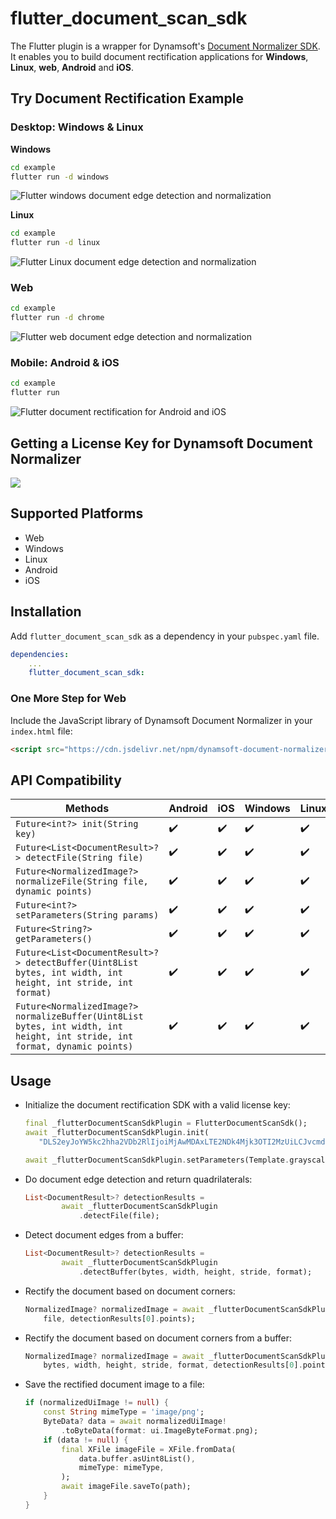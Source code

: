 # flutter_document_scan_sdk
The Flutter plugin is a wrapper for Dynamsoft's [Document Normalizer SDK](https://www.dynamsoft.com/document-normalizer/docs/introduction/). It enables you to build document rectification applications for **Windows**, **Linux**, **web**, **Android** and **iOS**.

## Try Document Rectification Example

### Desktop: Windows & Linux


**Windows** 

```bash
cd example
flutter run -d windows
```

![Flutter windows document edge detection and normalization](https://www.dynamsoft.com/codepool/img/2022/12/flutter-windows-desktop-document-scanner.png)


**Linux**

```bash
cd example
flutter run -d linux
```

![Flutter Linux document edge detection and normalization](https://www.dynamsoft.com/codepool/img/2022/12/flutter-linux-desktop-document-scanner.png)

### Web
```bash
cd example
flutter run -d chrome
```

![Flutter web document edge detection and normalization](https://www.dynamsoft.com/codepool/img/2023/05/document-edge-edit.png)

### Mobile: Android & iOS

```bash
cd example
flutter run 
```

![Flutter document rectification for Android and iOS](https://www.dynamsoft.com/codepool/img/2023/02/flutter-document-rectification-android-ios.jpg)

## Getting a License Key for Dynamsoft Document Normalizer
[![](https://img.shields.io/badge/Get-30--day%20FREE%20Trial-blue)](https://www.dynamsoft.com/customer/license/trialLicense/?product=ddn)

## Supported Platforms
- Web
- Windows
- Linux
- Android
- iOS

## Installation
Add `flutter_document_scan_sdk` as a dependency in your `pubspec.yaml` file.

```yml
dependencies:
    ...
    flutter_document_scan_sdk:
```

### One More Step for Web
Include the JavaScript library of Dynamsoft Document Normalizer in your `index.html` file:

```html
<script src="https://cdn.jsdelivr.net/npm/dynamsoft-document-normalizer@1.0.12/dist/ddn.js"></script>
```

## API Compatibility
| Methods      | Android |    iOS | Windows | Linux | Web|
| ----------- | ----------- | ----------- | ----------- |----------- |----------- |
| `Future<int?> init(String key)`     | :heavy_check_mark:       | :heavy_check_mark:   | :heavy_check_mark:      | :heavy_check_mark:      |:heavy_check_mark:      | 
| `Future<List<DocumentResult>?> detectFile(String file)`     | :heavy_check_mark:      | :heavy_check_mark:   | :heavy_check_mark:      |:heavy_check_mark:      | :heavy_check_mark:     |
| `Future<NormalizedImage?> normalizeFile(String file, dynamic points)`     | :heavy_check_mark:      | :heavy_check_mark:   | :heavy_check_mark:      |:heavy_check_mark:      | :heavy_check_mark:     |
| `Future<int?> setParameters(String params)`     | :heavy_check_mark:       | :heavy_check_mark:   | :heavy_check_mark:       | :heavy_check_mark:       |:heavy_check_mark:      | 
| `Future<String?> getParameters()`     | :heavy_check_mark:       | :heavy_check_mark:   | :heavy_check_mark:       | :heavy_check_mark:       |:heavy_check_mark:      | 
| `Future<List<DocumentResult>?> detectBuffer(Uint8List bytes, int width, int height, int stride, int format)`     | :heavy_check_mark:      | :heavy_check_mark:   | :heavy_check_mark:      |:heavy_check_mark:      | :heavy_check_mark:      |
| `Future<NormalizedImage?> normalizeBuffer(Uint8List bytes, int width, int height, int stride, int format, dynamic points)`     | :heavy_check_mark:      | :heavy_check_mark:   | :heavy_check_mark:      |:heavy_check_mark:      | :heavy_check_mark:     |

## Usage
- Initialize the document rectification SDK with a valid license key:

     ```dart
    final _flutterDocumentScanSdkPlugin = FlutterDocumentScanSdk();
    await _flutterDocumentScanSdkPlugin.init(
        "DLS2eyJoYW5kc2hha2VDb2RlIjoiMjAwMDAxLTE2NDk4Mjk3OTI2MzUiLCJvcmdhbml6YXRpb25JRCI6IjIwMDAwMSIsInNlc3Npb25QYXNzd29yZCI6IndTcGR6Vm05WDJrcEQ5YUoifQ==");

    await _flutterDocumentScanSdkPlugin.setParameters(Template.grayscale);
    ```

- Do document edge detection and return quadrilaterals:

    ```dart
    List<DocumentResult>? detectionResults =
            await _flutterDocumentScanSdkPlugin
                .detectFile(file);
    ```
- Detect document edges from a buffer:

    ```dart
    List<DocumentResult>? detectionResults =
            await _flutterDocumentScanSdkPlugin
                .detectBuffer(bytes, width, height, stride, format);
    ```
- Rectify the document based on document corners:

    ```dart
    NormalizedImage? normalizedImage = await _flutterDocumentScanSdkPlugin.normalizeFile(
        file, detectionResults[0].points);
    ```
- Rectify the document based on document corners from a buffer:

    ```dart
    NormalizedImage? normalizedImage = await _flutterDocumentScanSdkPlugin.normalizeBuffer(
        bytes, width, height, stride, format, detectionResults[0].points);
    ```
- Save the rectified document image to a file:

    ```dart
    if (normalizedUiImage != null) {
        const String mimeType = 'image/png';
        ByteData? data = await normalizedUiImage!
            .toByteData(format: ui.ImageByteFormat.png);
        if (data != null) {
            final XFile imageFile = XFile.fromData(
                data.buffer.asUint8List(),
                mimeType: mimeType,
            );
            await imageFile.saveTo(path);
        }
    }
    ```



